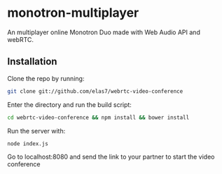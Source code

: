 monotron-multiplayer
===========

An multiplayer online Monotron Duo made with Web Audio API and webRTC.

Installation
----------------------------

Clone the repo by running:

```bash
git clone git://github.com/elas7/webrtc-video-conference
```

Enter the directory and run the build script:
```bash
cd webrtc-video-conference && npm install && bower install
```

Run the server with:
```bash
node index.js
```

Go to localhost:8080 and send the link to your partner to start the video conference
